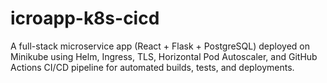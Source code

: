 # icroapp-k8s-cicd
A full-stack microservice app (React + Flask + PostgreSQL) deployed on Minikube using Helm, Ingress, TLS, Horizontal Pod Autoscaler, and GitHub Actions CI/CD pipeline for automated builds, tests, and deployments.
